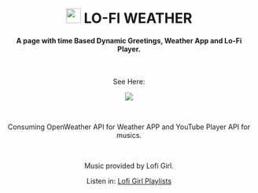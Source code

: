 <h1 align="center"><img src="https://user-images.githubusercontent.com/63735567/180872825-bc024add-c5b6-4583-bfb3-42aeae4898a1.jpg" alt="sun-image" height="30px"> LO-FI WEATHER</h1>

<h4 align="center">A page with time Based Dynamic Greetings, Weather App and Lo-Fi Player.</h4>
<br>

<p align="center">See Here:</p>
<p align="center"><a href="https://lofiweather.vercel.app" target="_blank"><img src="https://img.shields.io/static/v1?label=&message=LOFIWEATHER&color=0088ff&style=for-the-badge&logo=ghost"/></a></p>
<br>

<p align="center">Consuming OpenWeather API for Weather APP and YouTube Player API for musics.</p>
<br>
<p align="center">Music provided by Lofi Girl.</p>
<p align="center">Listen in: <a href="bit.ly/lofigirI-playlists">Lofi Girl Playlists</a></p>


